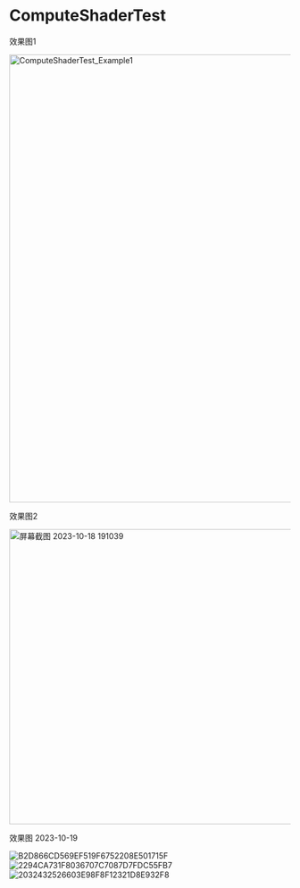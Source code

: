# ComputeShaderTest
效果图1

<img width="803" alt="ComputeShaderTest_Example1" src="https://github.com/yangpei1010110/ComputeShaderTest/assets/28611200/ceaaae63-f352-4a68-9c45-bf307afd1855">

效果图2

<img width="529" alt="屏幕截图 2023-10-18 191039" src="https://github.com/yangpei1010110/ComputeShaderTest/assets/28611200/b411c2ff-31fa-47f6-813f-fb20a5a040b3">

效果图 2023-10-19

![B2D866CD569EF519F6752208E501715F](https://github.com/yangpei1010110/ComputeShaderTest/assets/28611200/ecb4648d-1690-4838-909c-037172cb237b)
![2294CA731F8036707C7087D7FDC55FB7](https://github.com/yangpei1010110/ComputeShaderTest/assets/28611200/d17b2c49-c366-4049-9c67-d36a3989a64a)
![2032432526603E98F8F12321D8E932F8](https://github.com/yangpei1010110/ComputeShaderTest/assets/28611200/6b89f4cf-4a83-4458-b41f-59f3346940ed)
